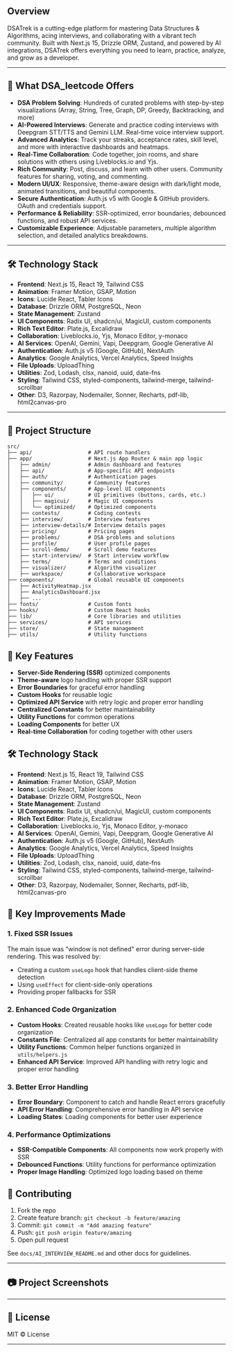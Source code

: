 

## Overview

DSATrek is a cutting-edge platform for mastering Data Structures & Algorithms, acing interviews, and collaborating with a vibrant tech community. Built with Next.js 15, Drizzle ORM, Zustand, and powered by AI integrations, DSATrek offers everything you need to learn, practice, analyze, and grow as a developer.

---

## 🚀 What DSA_leetcode Offers

- **DSA Problem Solving**: Hundreds of curated problems with step-by-step visualizations (Array, String, Tree, Graph, DP, Greedy, Backtracking, and more)
- **AI-Powered Interviews**: Generate and practice coding interviews with Deepgram STT/TTS and Gemini LLM. Real-time voice interview support.
- **Advanced Analytics**: Track your streaks, acceptance rates, skill level, and more with interactive dashboards and heatmaps.
- **Real-Time Collaboration**: Code together, join rooms, and share solutions with others using Liveblocks.io and Yjs.
- **Rich Community**: Post, discuss, and learn with other users. Community features for sharing, voting, and commenting.
- **Modern UI/UX**: Responsive, theme-aware design with dark/light mode, animated transitions, and beautiful components.
- **Secure Authentication**: Auth.js v5 with Google & GitHub providers. OAuth and credentials support.
- **Performance & Reliability**: SSR-optimized, error boundaries, debounced functions, and robust API services.
- **Customizable Experience**: Adjustable parameters, multiple algorithm selection, and detailed analytics breakdowns.

---

## 🛠 Technology Stack

- **Frontend**: Next.js 15, React 19, Tailwind CSS
- **Animation**: Framer Motion, GSAP, Motion
- **Icons**: Lucide React, Tabler Icons
- **Database**: Drizzle ORM, PostgreSQL, Neon
- **State Management**: Zustand
- **UI Components**: Radix UI, shadcn/ui, MagicUI, custom components
- **Rich Text Editor**: Plate.js, Excalidraw
- **Collaboration**: Liveblocks.io, Yjs, Monaco Editor, y-monaco
- **AI Services**: OpenAI, Gemini, Vapi, Deepgram, Google Generative AI
- **Authentication**: Auth.js v5 (Google, GitHub), NextAuth
- **Analytics**: Google Analytics, Vercel Analytics, Speed Insights
- **File Uploads**: UploadThing
- **Utilities**: Zod, Lodash, clsx, nanoid, uuid, date-fns
- **Styling**: Tailwind CSS, styled-components, tailwind-merge, tailwind-scrollbar
- **Other**: D3, Razorpay, Nodemailer, Sonner, Recharts, pdf-lib, html2canvas-pro

---

## 📁 Project Structure

```
src/
├── api/                  # API route handlers
├── app/                  # Next.js App Router & main app logic
│   ├── admin/            # Admin dashboard and features
│   ├── api/              # App-specific API endpoints
│   ├── auth/             # Authentication pages
│   ├── community/        # Community features
│   ├── components/       # App-level UI components
│   │   ├── ui/           # UI primitives (buttons, cards, etc.)
│   │   ├── magicui/      # Magic UI components
│   │   └── optimized/    # Optimized components
│   ├── contests/         # Coding contests
│   ├── interview/        # Interview features
│   ├── interview-details/# Interview details pages
│   ├── pricing/          # Pricing pages
│   ├── problems/         # DSA problems and solutions
│   ├── profile/          # User profile pages
│   ├── scroll-demo/      # Scroll demo features
│   ├── start-interview/  # Start interview workflow
│   ├── terms/            # Terms and conditions
│   ├── visualizer/       # Algorithm visualizer
│   ├── workspace/        # Collaborative workspace
├── components/           # Global reusable UI components
│   ├── ActivityHeatmap.jsx
│   ├── AnalyticsDashboard.jsx
│   ├── ...
├── fonts/                # Custom fonts
├── hooks/                # Custom React hooks
├── lib/                  # Core libraries and utilities
├── services/             # API services
├── store/                # State management
├── utils/                # Utility functions
```

## 🚀 Key Features

- **Server-Side Rendering (SSR)** optimized components
- **Theme-aware** logo handling with proper SSR support
- **Error Boundaries** for graceful error handling
- **Custom Hooks** for reusable logic
- **Optimized API Service** with retry logic and proper error handling
- **Centralized Constants** for better maintainability
- **Utility Functions** for common operations
- **Loading Components** for better UX
- **Real-time Collaboration** for coding together with other users

## 🛠 Technology Stack

- **Frontend**: Next.js 15, React 19, Tailwind CSS
- **Animation**: Framer Motion, GSAP, Motion
- **Icons**: Lucide React, Tabler Icons
- **Database**: Drizzle ORM, PostgreSQL, Neon
- **State Management**: Zustand
- **UI Components**: Radix UI, shadcn/ui, MagicUI, custom components
- **Rich Text Editor**: Plate.js, Excalidraw
- **Collaboration**: Liveblocks.io, Yjs, Monaco Editor, y-monaco
- **AI Services**: OpenAI, Gemini, Vapi, Deepgram, Google Generative AI
- **Authentication**: Auth.js v5 (Google, GitHub), NextAuth
- **Analytics**: Google Analytics, Vercel Analytics, Speed Insights
- **File Uploads**: UploadThing
- **Utilities**: Zod, Lodash, clsx, nanoid, uuid, date-fns
- **Styling**: Tailwind CSS, styled-components, tailwind-merge, tailwind-scrollbar
- **Other**: D3, Razorpay, Nodemailer, Sonner, Recharts, pdf-lib, html2canvas-pro

## 🔧 Key Improvements Made

### 1. Fixed SSR Issues

The main issue was "window is not defined" error during server-side rendering. This was resolved by:

- Creating a custom `useLogo` hook that handles client-side theme detection
- Using `useEffect` for client-side-only operations
- Providing proper fallbacks for SSR

### 2. Enhanced Code Organization

- **Custom Hooks**: Created reusable hooks like `useLogo` for better code organization
- **Constants File**: Centralized all app constants for better maintainability
- **Utility Functions**: Common helper functions organized in `utils/helpers.js`
- **Enhanced API Service**: Improved API handling with retry logic and proper error handling

### 3. Better Error Handling

- **Error Boundary**: Component to catch and handle React errors gracefully
- **API Error Handling**: Comprehensive error handling in API service
- **Loading States**: Loading components for better user experience

### 4. Performance Optimizations

- **SSR-Compatible Components**: All components now work properly with SSR
- **Debounced Functions**: Utility functions for performance optimization
- **Proper Image Handling**: Optimized logo loading based on theme

## 🤝 Contributing

1. Fork the repo
2. Create feature branch: `git checkout -b feature/amazing`
3. Commit: `git commit -m "Add amazing feature"`
4. Push: `git push origin feature/amazing`
5. Open pull request

See `docs/AI_INTERVIEW_README.md` and other docs for guidelines.

---

## 📷 Project Screenshots

---

## 📄 License

MIT © License

---

